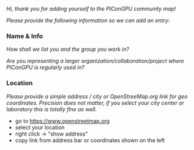 *Hi, thank you for adding yourself to the PIConGPU community map!*

*Please provide the following information so we can add an entry:*

### Name & Info

*How shall we list you and the group you work in?*

*Are you representing a larger organization/collaboration/project where PIConGPU is regularly used in?*


### Location

*Please provide a simple address / city or OpenStreeMap.org link for geo coordinates.*
*Precision does not matter, if you select your city center or laboratory this is totally fine as well.*

- go to https://www.openstreetmap.org
- select your location
- right click -> "show address"
- copy link from address bar or coordinates shown on the left
